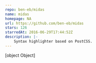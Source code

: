 ```yaml
---
repo: ben-eb/midas
name: midas
homepage: NA
url: https://github.com/ben-eb/midas
stars: 126
starredAt: 2016-06-29T17:44:52Z
description: |-
    Syntax highlighter based on PostCSS.
---
```


[object Object]
